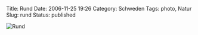 Title: Rund
Date: 2006-11-25 19:26
Category: Schweden
Tags: photo, Natur
Slug: rund
Status: published

![Rund](/pic/maskros.jpg "Rund")

